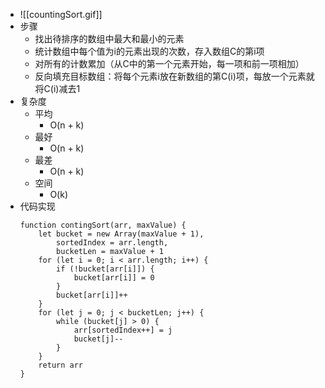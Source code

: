 - ![[countingSort.gif]]
- 步骤
	- 找出待排序的数组中最大和最小的元素
	- 统计数组中每个值为i的元素出现的次数，存入数组C的第i项
	- 对所有的计数累加（从C中的第一个元素开始，每一项和前一项相加）
	- 反向填充目标数组：将每个元素i放在新数组的第C(i)项，每放一个元素就将C(i)减去1
- 复杂度
	- 平均
		- O(n + k)
	- 最好
		- O(n + k)
	- 最差
		- O(n + k)
	- 空间
		- O(k)
- 代码实现
	```JS
	function contingSort(arr, maxValue) {
		let bucket = new Array(maxValue + 1),
			sortedIndex = arr.length,
			bucketLen = maxValue + 1
		for (let i = 0; i < arr.length; i++) {
			if (!bucket[arr[i]]) {
				bucket[arr[i]] = 0
			}
			bucket[arr[i]]++
		}
		for (let j = 0; j < bucketLen; j++) {
			while (bucket[j] > 0) {
				arr[sortedIndex++] = j
				bucket[j]--
			}
		}
		return arr
	}
	```
